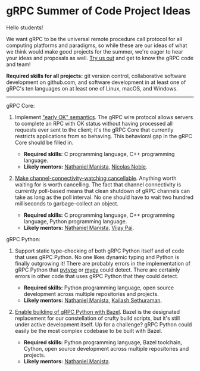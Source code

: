 # gRPC Summer of Code Project Ideas

Hello students!

We want gRPC to be the universal remote procedure call protocol for all
computing platforms and paradigms, so while these are our ideas of what we
think would make good projects for the summer, we're eager to hear your ideas
and proposals as well.
[Try us out](https://github.com/grpc/grpc/blob/master/CONTRIBUTING.md) and get
to know the gRPC code and team!

**Required skills for all projects:** git version control, collaborative
software development on github.com, and software development in at least one
of gRPC's ten languages on at least one of Linux, macOS, and Windows.

-------------------------------------

gRPC Core:

1. Implement ["early OK" semantics](https://github.com/grpc/grpc/issues/7032). The gRPC wire protocol allows servers to complete an RPC with OK status without having processed all requests ever sent to the client; it's the gRPC Core that currently restricts applications from so behaving. This behavioral gap in the gRPC Core should be filled in.
    * **Required skills:** C programming language, C++ programming language.
    * **Likely mentors:** [Nathaniel Manista](https://github.com/nathanielmanistaatgoogle), [Nicolas Noble](https://github.com/nicolasnoble).

1. [Make channel-connectivity-watching cancellable](https://github.com/grpc/grpc/issues/3064). Anything worth waiting for is worth cancelling. The fact that channel connectivity is currently poll-based means that clean shutdown of gRPC channels can take as long as the poll interval. No one should have to wait two hundred milliseconds to garbage-collect an object.
    * **Required skills:** C programming language, C++ programming language, Python programming language.
    * **Likely mentors:** [Nathaniel Manista](https://github.com/nathanielmanistaatgoogle), [Vijay Pai](https://github.com/vjpai).

gRPC Python:

1. Support static type-checking of both gRPC Python itself and of code that uses gRPC Python. No one likes dynamic typing and Python is finally outgrowing it! There are probably errors in the implementation of gRPC Python that [pytype](https://github.com/google/pytype) or [mypy](http://mypy-lang.org/) could detect. There are certainly errors in other code that uses gRPC Python that they could detect.
    * **Required skills:** Python programming language, open source development across multiple repositories and projects.
    * **Likely mentors:** [Nathaniel Manista](https://github.com/nathanielmanistaatgoogle), [Kailash Sethuraman](https://github.com/hsaliak).

1. [Enable building of gRPC Python with Bazel](https://github.com/grpc/grpc/issues/8079). Bazel is the designated replacement for our constellation of crufty build scripts, but it's still under active development itself. Up for a challenge? gRPC Python could easily be the most complex codebase to be built with Bazel.
    * **Required skills:** Python programming language, Bazel toolchain, Cython, open source development across multiple repositories and projects.
    * **Likely mentors:** [Nathaniel Manista](https://github.com/nathanielmanistaatgoogle).
